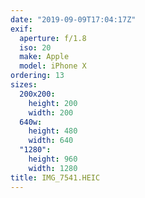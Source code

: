 ```yaml
---
date: "2019-09-09T17:04:17Z"
exif:
  aperture: f/1.8
  iso: 20
  make: Apple
  model: iPhone X
ordering: 13
sizes:
  200x200:
    height: 200
    width: 200
  640w:
    height: 480
    width: 640
  "1280":
    height: 960
    width: 1280
title: IMG_7541.HEIC
---
```

